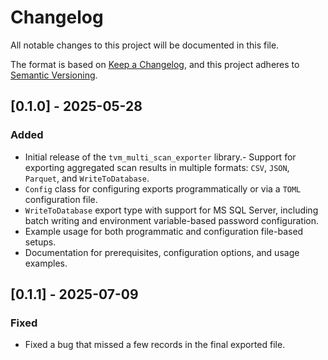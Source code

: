# Changelog

All notable changes to this project will be documented in this file.

The format is based on [Keep a Changelog](https://keepachangelog.com/en/1.0.0/),
and this project adheres to [Semantic Versioning](https://semver.org/spec/v2.0.0.html).

## [0.1.0] - 2025-05-28

### Added

- Initial release of the `tvm_multi_scan_exporter` library.- Support for exporting aggregated scan results in multiple formats: `CSV`, `JSON`, `Parquet`, and `WriteToDatabase`.
- `Config` class for configuring exports programmatically or via a `TOML` configuration file.
- `WriteToDatabase` export type with support for MS SQL Server, including batch writing and environment variable-based
  password configuration.
- Example usage for both programmatic and configuration file-based setups.
- Documentation for prerequisites, configuration options, and usage examples.

## [0.1.1] - 2025-07-09

### Fixed

- Fixed a bug that missed a few records in the final exported file.
